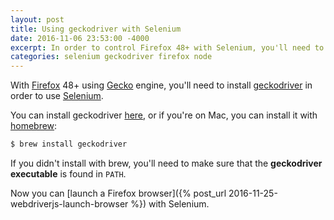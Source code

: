 ```yaml
---
layout: post
title: Using geckodriver with Selenium
date: 2016-11-06 23:53:00 -4000
excerpt: In order to control Firefox 48+ with Selenium, you'll need to install geckodriver and put it in the PATH.
categories: selenium geckodriver firefox node
---
```


With [Firefox](https://www.mozilla.org/firefox/desktop/) 48+ using [Gecko](https://developer.mozilla.org/docs/Gecko/FAQ) engine, you'll need to install [geckodriver](https://github.com/mozilla/geckodriver) in order to use [Selenium](https://github.com/SeleniumHQ/selenium).

You can install geckodriver [here](https://github.com/mozilla/geckodriver/releases), or if you're on Mac, you can install it with [homebrew](http://brew.sh):

```sh
$ brew install geckodriver
```

If you didn't install with brew, you'll need to make sure that the **geckodriver executable** is found in `PATH`.

Now you can [launch a Firefox browser]({% post_url 2016-11-25-webdriverjs-launch-browser %}) with Selenium.
